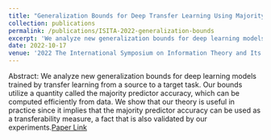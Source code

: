 ```yaml
---
title: "Generalization Bounds for Deep Transfer Learning Using Majority Predictor Accuracy"
collection: publications
permalink: /publications/ISITA-2022-generalization-bounds
excerpt: 'We analyze new generalization bounds for deep learning models trained by transfer learning from a source to a target task. '
date: 2022-10-17
venue: '2022 The International Symposium on Information Theory and Its Applications (ISITA)'
---
```

Abstract:
We analyze new generalization bounds for deep learning models trained by transfer learning from a source to a target task. Our bounds utilize a quantity called the majority predictor accuracy, which can be computed efficiently from data. We show that our theory is useful in practice since it implies that the majority predictor accuracy can be used as a transferability measure, a fact that is also validated by our experiments.[Paper Link](https://arxiv.org/abs/2209.05709)